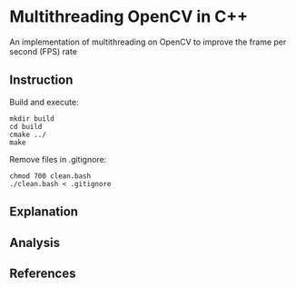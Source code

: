 # Multithreading OpenCV in C++
An implementation of multithreading on OpenCV to improve the frame per second (FPS) rate 

## Instruction
Build and execute:
```shell
mkdir build
cd build
cmake ../
make
```

Remove files in .gitignore:
```shell
chmod 700 clean.bash
./clean.bash < .gitignore
```

## Explanation

## Analysis

## References
